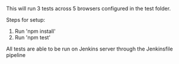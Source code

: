 This will run 3 tests across 5 browsers configured in the test folder. 

Steps for setup:

1. Run 'npm install'
2. Run 'npm test' 

All tests are able to be run on Jenkins server through the Jenkinsfile pipeline